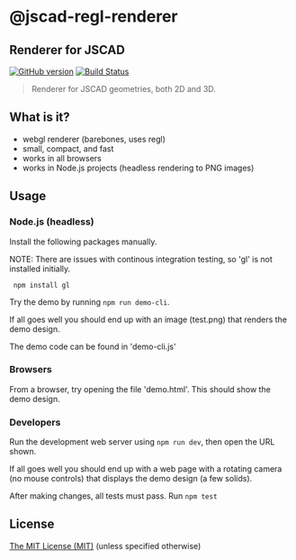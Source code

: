 # @jscad-regl-renderer

## Renderer for JSCAD

[![GitHub version](https://badge.fury.io/gh/jscad%2Fregl-renderer.svg)](https://badge.fury.io/gh/jscad%2Fregl-renderer)
[![Build Status](https://travis-ci.org/jscad/regl-renderer.svg)](https://travis-ci.org/jscad/regl-renderer)

> Renderer for JSCAD geometries, both 2D and 3D.

## What is it?
- webgl renderer (barebones, uses regl)
- small, compact, and fast
- works in all browsers
- works in Node.js projects (headless rendering to PNG images)

## Usage

### Node.js (headless)

Install the following packages manually.

NOTE: There are issues with continous integration testing, so 'gl' is not installed initially.

```
 npm install gl
```

Try the demo by running ```npm run demo-cli```.

If all goes well you should end up with an image (test.png) that renders the demo design.

The demo code can be found in 'demo-cli.js'

### Browsers

From a browser, try opening the file 'demo.html'. This should show the demo design.

### Developers

Run the development web server using ```npm run dev```, then open the URL shown.

If all goes well you should end up with a web page with a rotating camera (no mouse controls) that displays the demo design (a few solids).

After making changes, all tests must pass. Run ```npm test```

## License

[The MIT License (MIT)](../../../LICENSE)
(unless specified otherwise)

